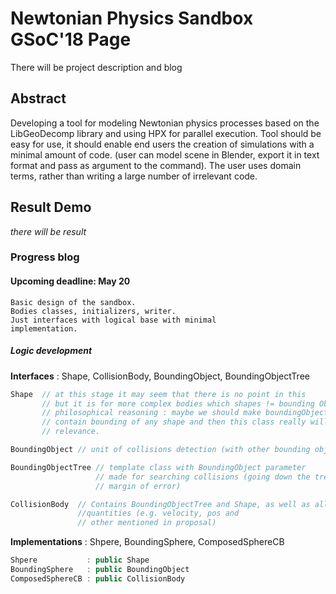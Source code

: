 # Newtonian Physics Sandbox GSoC'18 Page

There will be project description and blog

## Abstract

Developing a tool for modeling Newtonian physics processes based
on the LibGeoDecomp library and using HPX for parallel execution.
Tool should be easy for use, it should enable end users the 
creation of simulations with a minimal amount of code. (user can
model scene in Blender, export it in text format and pass as 
argument to the command). The user uses domain terms, rather than 
writing a large number of irrelevant code.

## Result Demo

 _there will be result_

### Progress blog

#### Upcoming deadline: May 20

```
Basic design of the sandbox. 
Bodies classes, initializers, writer. 
Just interfaces with logical base with minimal 
implementation.
``` 

##### Logic development

**Interfaces** : Shape, CollisionBody, BoundingObject, BoundingObjectTree

```c++
Shape  // at this stage it may seem that there is no point in this
       // but it is for more complex bodies which shapes != bounding Objects
       // philosophical reasoning : maybe we should make boundingObjectTree 		
       // contain bounding of any shape and then this class really will lose
       // relevance.

BoundingObject // unit of collisions detection (with other bounding objects)

BoundingObjectTree // template class with BoundingObject parameter
                   // made for searching collisions (going down the tree narrowing the
                   // margin of error)

CollisionBody  // Contains BoundingObjectTree and Shape, as well as all physical 
               //quantities (e.g. velocity, pos and
               // other mentioned in proposal)
```

**Implementations** : Shpere, BoundingSphere, ComposedSphereCB

```c++
Shpere           : public Shape
BoundingSphere   : public BoundingObject
ComposedSphereCB : public CollisionBody
```
